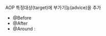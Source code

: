 AOP 특정대상(target)에 부가기능(advice)을 추가

- @Before
- @After
- @Around : 
<!--stackedit_data:
eyJoaXN0b3J5IjpbLTE5ODc2ODUwNTRdfQ==
-->